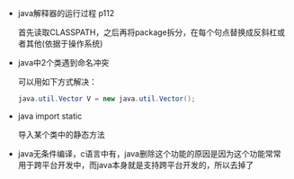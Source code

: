 - java解释器的运行过程 p112
  
  首先读取CLASSPATH，之后再将package拆分，在每个句点替换成反斜杠或者其他(依据于操作系统)

- java中2个类遇到命名冲突
  
  可以用如下方式解决：
  
  ```java
  java.util.Vector V = new java.util.Vector();
  ```

- java import static
  
  导入某个类中的静态方法

- java无条件编译，c语言中有，java删除这个功能的原因是因为这个功能常常用于跨平台开发中，而java本身就是支持跨平台开发的，所以去掉了
